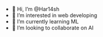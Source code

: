 - 👋 Hi, I’m @Har14sh
- 👀 I’m interested in web developing
- 🌱 I’m currently learning ML
- 💞️ I’m looking to collaborate on AI

<!---
Har14sh/Har14sh is a ✨ special ✨ repository because its `README.md` (this file) appears on your GitHub profile.
You can click the Preview link to take a look at your changes.
--->
